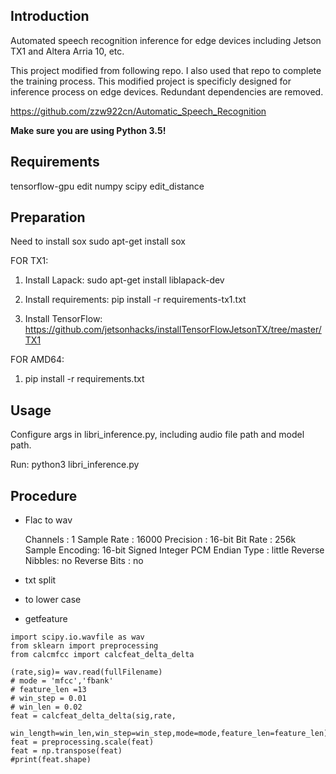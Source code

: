 ## Introduction

Automated speech recognition inference for edge devices including Jetson TX1 and Altera Arria 10, etc.

This project modified from following repo. I also used that repo to complete the training process. This modified project is specificly designed for inference process on edge devices. Redundant dependencies are removed.

https://github.com/zzw922cn/Automatic_Speech_Recognition

__Make sure you are using Python 3.5!__

## Requirements

tensorflow-gpu
edit
numpy
scipy
edit_distance


## Preparation

Need to install sox
  sudo apt-get install sox

FOR TX1:

1. Install Lapack: sudo apt-get install liblapack-dev

2. Install requirements: pip install -r requirements-tx1.txt

3. Install TensorFlow: https://github.com/jetsonhacks/installTensorFlowJetsonTX/tree/master/TX1

FOR AMD64:

1. pip install -r requirements.txt

## Usage

Configure args in libri_inference.py, including audio file path and model path.

Run: python3 libri_inference.py

## Procedure

- Flac to wav

    Channels       : 1
    Sample Rate    : 16000
    Precision      : 16-bit
    Bit Rate       : 256k
    Sample Encoding: 16-bit Signed Integer PCM
    Endian Type    : little
    Reverse Nibbles: no
    Reverse Bits   : no

- txt split

- to lower case

- getfeature
```
import scipy.io.wavfile as wav
from sklearn import preprocessing
from calcmfcc import calcfeat_delta_delta

(rate,sig)= wav.read(fullFilename)
# mode = 'mfcc','fbank'
# feature_len =13
# win_step = 0.01
# win_len = 0.02
feat = calcfeat_delta_delta(sig,rate,
    win_length=win_len,win_step=win_step,mode=mode,feature_len=feature_len)
feat = preprocessing.scale(feat)
feat = np.transpose(feat)
#print(feat.shape)
```


